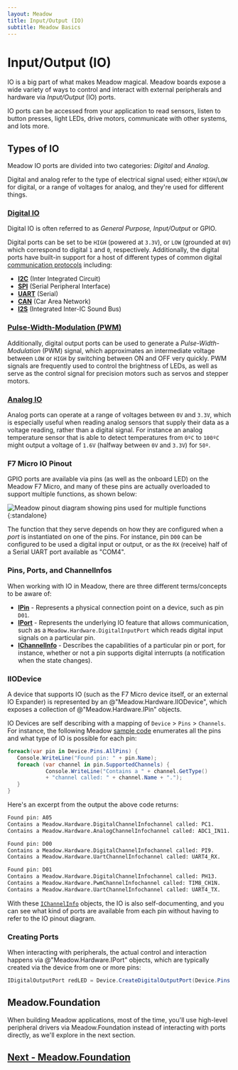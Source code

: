 ```yaml
---
layout: Meadow
title: Input/Output (IO)
subtitle: Meadow Basics
---
```


# Input/Output (IO)

IO is a big part of what makes Meadow magical. Meadow boards expose a wide variety of ways to control and interact with external peripherals and hardware via _Input/Output_ (IO) ports.

IO ports can be accessed from your application to read sensors, listen to button presses, light LEDs, drive motors, communicate with other systems, and lots more.

## Types of IO

Meadow IO ports are divided into two categories: _Digital_ and _Analog_.

Digital and analog refer to the type of electrical signal used; either `HIGH`/`LOW` for digital, or a range of voltages for analog, and they're used for different things.

### [Digital IO](/Meadow/Meadow_Basics/IO/Digital/)

Digital IO is often referred to as _General Purpose, Input/Output_ or GPIO.

Digital ports can be set to be `HIGH` (powered at `3.3V`), or `LOW` (grounded at `0V`) which correspond to digital `1` and `0`, respectively. Additionally, the digital ports have built-in support for a host of different types of common digital [communication protocols](/Meadow/Meadow_Basics/IO/Digital/Protocols/) including:

* **[I2C](/Meadow/Meadow_Basics/IO/Digital/Protocols/I2C)** (Inter Integrated Circuit)
* **[SPI](/Meadow/Meadow_Basics/IO/Digital/Protocols/SPI)** (Serial Peripheral Interface)
* **[UART](/Meadow/Meadow_Basics/IO/Digital/Protocols/UART)** (Serial)
* **[CAN](/Meadow/Meadow_Basics/IO/Digital/Protocols/CAN)** (Car Area Network)
* **[I2S](/Meadow/Meadow_Basics/IO/Digital/Protocols/I2S)** (Integrated Inter-IC Sound Bus)

<!--
| Protocol | Characteristics                                                |
|----------|----------------------------------------------------------------|
|   I2C    | Two wires<br/>Short distance<br/>Low speed<br/>Can support multiple devices. |
|   SPI    | Minimum of two wires, often more<br/>High speed<br/>Can support multiple devices. |
|  Serial  | Low speed<br/>Used for communication between boards<br/>Can be used to communicate with on board devices<br/>Generally supports only one device per COM channel.  |
-->

### [Pulse-Width-Modulation (PWM)](/Meadow/Meadow_Basics/IO/Digital/PWM/)

Additionally, digital output ports can be used to generate a _Pulse-Width-Modulation_ (PWM) signal, which approximates an intermediate voltage between `LOW` or `HIGH` by switching between ON and OFF very quickly. PWM signals are frequently used to control the brightness of LEDs, as well as serve as the control signal for precision motors such as servos and stepper motors.

### [Analog IO](/Meadow/Meadow_Basics/IO/Analog/)

Analog ports can operate at a range of voltages between `0V` and `3.3V`, which is especially useful when reading analog sensors that supply their data as a voltage reading, rather than a digital signal. For instance an analog temperature sensor that is able to detect temperatures from `0ºC` to `100ºC` might output a voltage of `1.6V` (halfway between `0V` and `3.3V`) for `50º`.

### F7 Micro IO Pinout

GPIO ports are available via pins (as well as the onboard LED) on the Meadow F7 Micro, and many of these pins are actually overloaded to support multiple functions, as shown below:

![Meadow pinout diagram showing pins used for multiple functions](/Common_Files/Meadow_F7_Micro_Pinout.svg){:standalone}

The function that they serve depends on how they are configured when a _port_ is instantiated on one of the pins. For instance, pin `D00` can be configured to be used a digital input or output, or as the `RX` (receive) half of a Serial UART port available as "COM4".

### Pins, Ports, and ChannelInfos

When working with IO in Meadow, there are three different terms/concepts to be aware of:

* **[IPin](/docs/api/Meadow/Meadow.Hardware.IPin.html)** - Represents a physical connection point on a device, such as pin `D01`.
* **[IPort](/docs/api/Meadow/Meadow.Hardware.IPort.html)** - Represents the underlying IO feature that allows communication, such as a `Meadow.Hardware.DigitalInputPort` which reads digital input signals on a particular pin.
* **[IChannelInfo](/docs/api/Meadow/Meadow.Hardware.IChannelInfo.html)** - Describes the capabilities of a particular pin or port, for instance, whether or not a pin supports digital interrupts (a notification when the state changes).

### IIODevice

A device that supports IO (such as the F7 Micro device itself, or an external IO Expander) is represented by an @"Meadow.Hardware.IIODevice", which exposes a collection of @"Meadow.Hardware.IPin" objects.

IO Devices are self describing with a mapping of `Device` > `Pins` > `Channels`. For instance, the following Meadow [sample code](https://github.com/WildernessLabs/Meadow_Samples/tree/master/Source/MeadowSamples/GpioInterrogation) enumerates all the pins and what type of IO is possible for each pin:

```csharp
foreach(var pin in Device.Pins.AllPins) {
   Console.WriteLine("Found pin: " + pin.Name);
   foreach (var channel in pin.SupportedChannels) {
            Console.WriteLine("Contains a " + channel.GetType()
            + "channel called: " + channel.Name + ".");
   }
}
```

Here's an excerpt from the output the above code returns:

```bash
Found pin: A05
Contains a Meadow.Hardware.DigitalChannelInfochannel called: PC1.
Contains a Meadow.Hardware.AnalogChannelInfochannel called: ADC1_IN11.

Found pin: D00
Contains a Meadow.Hardware.DigitalChannelInfochannel called: PI9.
Contains a Meadow.Hardware.UartChannelInfochannel called: UART4_RX.

Found pin: D01
Contains a Meadow.Hardware.DigitalChannelInfochannel called: PH13.
Contains a Meadow.Hardware.PwmChannelInfochannel called: TIM8_CH1N.
Contains a Meadow.Hardware.UartChannelInfochannel called: UART4_TX.
```

With these [`IChannelInfo`](xref:Meadow.Hardware.IChannelInfo) objects, the IO is also self-documenting, and you can see what kind of ports are available from each pin without having to refer to the IO pinout diagram.

### Creating Ports

When interacting with peripherals, the actual control and interaction happens via @"Meadow.Hardware.IPort" objects, which are typically created via the device from one or more pins:

```csharp
IDigitalOutputPort redLED = Device.CreateDigitalOutputPort(Device.Pins.OnboardLedRed);
```

## Meadow.Foundation

When building Meadow applications, most of the time, you'll use high-level peripheral drivers via Meadow.Foundation instead of interacting with ports directly, as we'll explore in the next section.

## [Next - Meadow.Foundation](/Meadow/Meadow.Foundation/)
